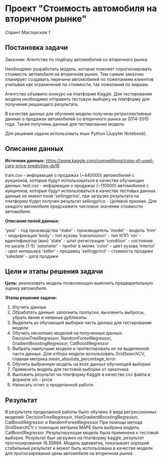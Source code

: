 # Проект "Стоимость автомобиля на вторичном рынке"
*Спринт Мастерская 1*

## Постановка задачи
Заказчик: Агентство по подбору автомобилей со вторичного рынка.

Необходимо разработать модель, которая поможет спрогнозировать стоимость автомобиля на вторичном рынке. Тем самым заказчик планирует создавать перечини автомобилей по пожеланиям клиентов учитывая как ограничения по стоимости, так пожелания по маркам.

Агентство объявило конкурс на платформе Kaggle. Для тестирования модели необходимо отправить тестовую выборку на платформу для получения решающего результата.

В качестве данных для обучения модели получены ретроспективные данные о продажах автомобилей со вторичного рынка за 2014-2015 года. Также получены данные для тестирования модели.

Для решения задачи использовать язык Python (Jupyter Notebook).

## Описание данных

**Источник данных:** https://www.kaggle.com/competitions/copy-of-used-cars-price-prediction-ds18

train.csv - информация о продажах (~440000) автомобилей с аукционов, которые будут использоваться в качестве обучающих данных.
test.csv - информация о продажах (~110000) автомобилей с аукционов, которые будут использоваться в качестве тестовых данных. данные не имеют поля 'sellingprice', при загрузке результата на платформу будет получен результат
sellingprice - Целевой признак. Для каждого автомобиля предскажите числовое значение стоимости автомобиля.

**Описание полей данных:**

'year' - год производства
'make' - производитель
'model' - модель
'trim' - модификация
'body' - тип кузова
'transmission' - тип КПП
'vin' - идентификатор (вин)
'state' - штат регистрации
'condition' - состояние по шкале (1-5)
'odometer' - пробег в милях
'color' - цвет кузова
'interior' - цвет интерьера
'seller' - продавец
'sellingprice' - стоимость продажи
'saledate' - дата продажи

## Цели и этапы решения задачи

**Цель:** реализовать модель позволяющую выяснить предварительную оценку автомобиля.

**Этапы решения задачи:**

1. Изучить данные
2. Обработать данные: заполнить пропуски, вычленить выбросы, убрать явняе и неявные дубликаты.
3. Выделить из обучающей выборки часть данных для тестирования модели
4. Обучить несколько моделей на полученных данных: DecisionTreeRegressor, RandomForestRegressor, GradientBoostingRegressor, CatBoostRegressor
5. Выбрать наилучшие модели и протестировать их на выделенной части данных. Для отбора модели использовать GridSearchCV, главная метрика mean_absolute_percentage_error.
6. Обучить выбранную модель на всех данных обучающей выборки
7. Применить модель для тестовой выборки от заказчика
8. Выложить результат на платформу Kaggle в качестве csv файла в формате vin - price
9. Написать отчет о проделанной работе.

## Результат
В результате проделанной работы было обучено 4 вида регрессионных моделей: DecisionTreeRegressor, HistGradientBoostingRegressor, CatBoostRegressor и RandomForestRegressor
При помощи метода GridSearchCV с помощью метрики MAPE была выбрана модель CatBoostRegressor.
Результирующая модель была применена к тестовой выборке. 
Результат был загружен на платформу kaggle, результат прогнозирования 18.35694. 
Модель адекватна, показывает хороший стабильный результат и может быть использована в качестве модели для прогнозирования цены автомобиля на вторичном рынке.